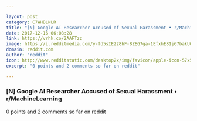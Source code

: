 ```yaml
---

layout: post
category: C7WHBLNLR
title: "[N] Google AI Researcher Accused of Sexual Harassment • r/MachineLearning"
date: 2017-12-16 06:08:28
link: https://vrhk.co/2AAFTzz
image: https://i.redditmedia.com/y-fd5sIE228hF-8ZEG7ga-1EfxhE81j67bakUOUEXwg.jpg?w=320&s=1dc39aa3e53848cf80a33a78ed19cdfc
domain: reddit.com
author: "reddit"
icon: http://www.redditstatic.com/desktop2x/img/favicon/apple-icon-57x57.png
excerpt: "0 points and 2 comments so far on reddit"

---
```


### [N] Google AI Researcher Accused of Sexual Harassment • r/MachineLearning

0 points and 2 comments so far on reddit